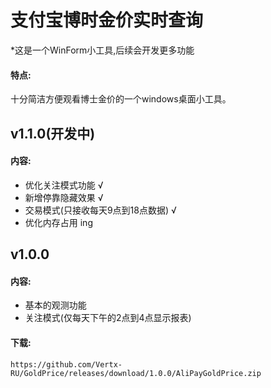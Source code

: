 # 支付宝博时金价实时查询
*这是一个WinForm小工具,后续会开发更多功能
#### 特点:
十分简洁方便观看博士金价的一个windows桌面小工具。

## v1.1.0(开发中)
#### 内容:
- 优化关注模式功能 √
- 新增停靠隐藏效果 √
- 交易模式(只接收每天9点到18点数据) √
- 优化内存占用 ing

## v1.0.0
#### 内容:
- 基本的观测功能
- 关注模式(仅每天下午的2点到4点显示报表)

#### 下载:
```https://github.com/Vertx-RU/GoldPrice/releases/download/1.0.0/AliPayGoldPrice.zip```